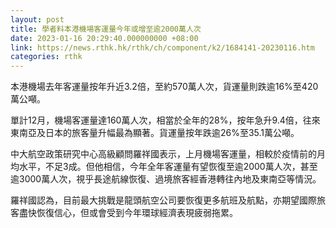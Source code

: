 ```yaml
---
layout: post
title: 學者料本港機場客運量今年或增至逾2000萬人次
date: 2023-01-16 20:29:40.000000000 +08:00
link: https://news.rthk.hk/rthk/ch/component/k2/1684141-20230116.htm
categories: rthk
---
```


本港機場去年客運量按年升近3.2倍，至約570萬人次，貨運量則跌逾16%至420萬公噸。

單計12月，機場客運量達160萬人次，相當於全年的28%，按年急升9.4倍，往來東南亞及日本的旅客量升幅最為顯著。貨運量按年跌逾26%至35.1萬公噸。

中大航空政策研究中心高級顧問羅祥國表示，上月機場客運量，相較於疫情前的月均水平，不足3成。但他相信，今年全年客運量有望恢復至逾2000萬人次，甚至逾3000萬人次，視乎長途航線恢復、過境旅客經香港轉往內地及東南亞等情況。

羅祥國認為，目前最大挑戰是龍頭航空公司要恢復更多航班及航點，亦期望國際旅客盡快恢復信心，但或會受到今年環球經濟表現疲弱拖累。
